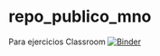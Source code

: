 # repo_publico_mno
Para ejercicios Classroom
[![Binder](https://mybinder.org/badge_logo.svg)](https://mybinder.org/v2/gh/gzarazua/repo_publico_mno/master?urlpath=lab)
